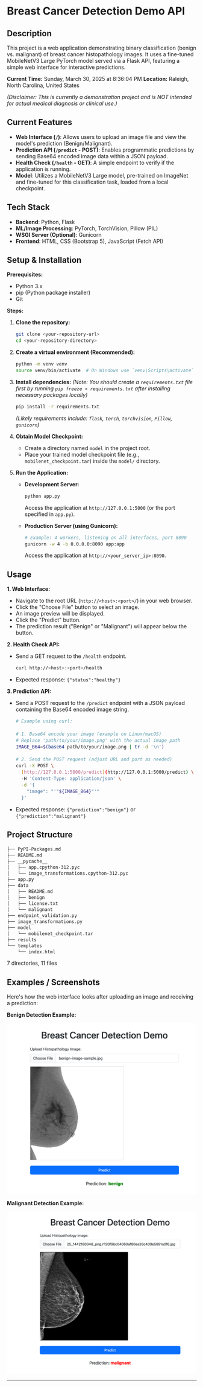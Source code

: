 # Breast Cancer Detection Demo API

## Description

This project is a web application demonstrating binary classification (benign vs. malignant) of breast cancer histopathology images. It uses a fine-tuned MobileNetV3 Large PyTorch model served via a Flask API, featuring a simple web interface for interactive predictions.

**Current Time:** Sunday, March 30, 2025 at 8:36:04 PM
**Location:** Raleigh, North Carolina, United States

*(Disclaimer: This is currently a demonstration project and is NOT intended for actual medical diagnosis or clinical use.)*

## Current Features

* **Web Interface (`/`)**: Allows users to upload an image file and view the model's prediction (Benign/Malignant).
* **Prediction API (`/predict` - POST)**: Enables programmatic predictions by sending Base64 encoded image data within a JSON payload.
* **Health Check (`/health` - GET)**: A simple endpoint to verify if the application is running.
* **Model**: Utilizes a MobileNetV3 Large model, pre-trained on ImageNet and fine-tuned for this classification task, loaded from a local checkpoint.

## Tech Stack

* **Backend**: Python, Flask
* **ML/Image Processing**: PyTorch, TorchVision, Pillow (PIL)
* **WSGI Server (Optional)**: Gunicorn
* **Frontend**: HTML, CSS (Bootstrap 5), JavaScript (Fetch API)

## Setup & Installation

**Prerequisites:**

* Python 3.x
* pip (Python package installer)
* Git

**Steps:**

1.  **Clone the repository:**
    ```bash
    git clone <your-repository-url>
    cd <your-repository-directory>
    ```

2.  **Create a virtual environment (Recommended):**
    ```bash
    python -m venv venv
    source venv/bin/activate  # On Windows use `venv\Scripts\activate`
    ```

3.  **Install dependencies:**
    *(Note: You should create a `requirements.txt` file first by running `pip freeze > requirements.txt` after installing necessary packages locally)*
    ```bash
    pip install -r requirements.txt
    ```
    *(Likely requirements include: `flask`, `torch`, `torchvision`, `Pillow`, `gunicorn`)*

4.  **Obtain Model Checkpoint:**
    * Create a directory named `model` in the project root.
    * Place your trained model checkpoint file (e.g., `mobilenet_checkpoint.tar`) inside the `model/` directory.

5.  **Run the Application:**

    * **Development Server:**
        ```bash
        python app.py
        ```
        Access the application at `http://127.0.0.1:5000` (or the port specified in `app.py`).

    * **Production Server (using Gunicorn):**
        ```bash
        # Example: 4 workers, listening on all interfaces, port 8090
        gunicorn -w 4 -b 0.0.0.0:8090 app:app
        ```
        Access the application at `http://<your_server_ip>:8090`.

## Usage

**1. Web Interface:**

* Navigate to the root URL (`http://<host>:<port>/`) in your web browser.
* Click the "Choose File" button to select an image.
* An image preview will be displayed.
* Click the "Predict" button.
* The prediction result ("Benign" or "Malignant") will appear below the button.

**2. Health Check API:**

* Send a GET request to the `/health` endpoint.
    ```bash
    curl http://<host>:<port>/health
    ```
* Expected response: `{"status":"healthy"}`

**3. Prediction API:**

* Send a POST request to the `/predict` endpoint with a JSON payload containing the Base64 encoded image string.
    ```bash
    # Example using curl:

    # 1. Base64 encode your image (example on Linux/macOS)
    # Replace 'path/to/your/image.png' with the actual image path
    IMAGE_B64=$(base64 path/to/your/image.png | tr -d '\n')

    # 2. Send the POST request (adjust URL and port as needed)
    curl -X POST \
      [http://127.0.0.1:5000/predict](http://127.0.0.1:5000/predict) \
      -H 'Content-Type: application/json' \
      -d '{
        "image": "'"${IMAGE_B64}"'"
      }'
    ```
* Expected response: `{"prediction":"benign"}` or `{"prediction":"malignant"}`

## Project Structure

```
├── PyPI-Packages.md
├── README.md
├── __pycache__
│   ├── app.cpython-312.pyc
│   └── image_transformations.cpython-312.pyc
├── app.py
├── data
│   ├── README.md
│   ├── benign
│   ├── license.txt
│   └── malignant
├── endpoint_validation.py
├── image_transformations.py
├── model
│   └── mobilenet_checkpoint.tar
├── results
└── templates
    └── index.html
```

7 directories, 11 files
## Examples / Screenshots

Here's how the web interface looks after uploading an image and receiving a prediction:

**Benign Detection Example:**

![Screenshot showing a benign prediction result](results/Benign-Image-Detected.png)

**Malignant Detection Example:**

![Screenshot showing a malignant prediction result](results/Malignant-Image-Detected.png)

---